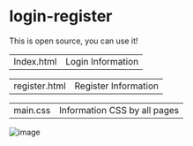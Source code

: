# login-register

This is open source, you can use it!

<table>
  <td>
    Index.html
  </td>
    <td>
    Login Information
  </td>
</table>
<table>
  <td>
    register.html
  </td>
    <td>
    Register Information
  </td>
</table>
<table>
  <td>
    main.css
  </td>
    <td>
  Information CSS by all pages
  </td>
</table>

![image](https://github.com/robertdaniel-dev/login-register/assets/168094387/a44f3377-bf6c-4157-bcb0-aadc74747141)
